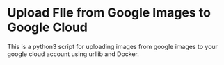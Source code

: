 # Upload FIle from Google Images to Google Cloud
This is a python3 script for uploading images from google images to your google cloud account using urllib and Docker.
